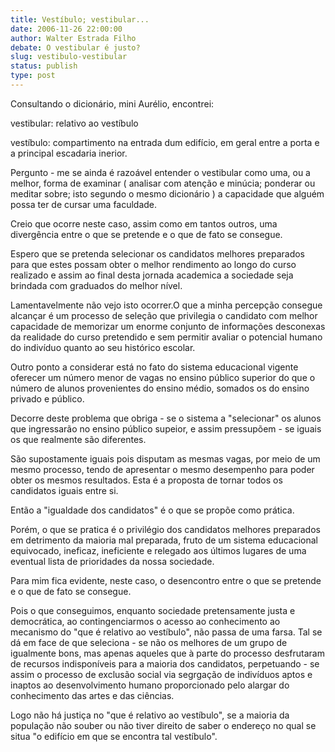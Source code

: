 ```yaml
---
title: Vestíbulo; vestibular...
date: 2006-11-26 22:00:00
author: Walter Estrada Filho
debate: O vestibular é justo?
slug: vestibulo-vestibular
status: publish 
type: post
---
```


Consultando o dicionário, mini Aurélio, encontrei:  

vestibular: relativo ao vestíbulo  

vestíbulo: compartimento na entrada dum edifício, em geral entre a porta e a principal escadaria inerior.  

Pergunto - me se ainda é razoável entender o vestibular como uma, ou a melhor, forma de examinar ( analisar com atenção e minúcia; ponderar ou meditar sobre; isto segundo o mesmo dicionário ) a capacidade que alguém possa ter de cursar uma faculdade.  

Creio que ocorre neste caso, assim como em tantos outros, uma divergência entre o que se pretende e o que de fato se consegue.  

Espero que se pretenda selecionar os candidatos melhores preparados para que estes possam obter o melhor rendimento ao longo do curso realizado e assim ao final desta jornada academica a sociedade seja brindada com graduados do melhor nível.  

Lamentavelmente não vejo isto ocorrer.O que a minha percepção consegue alcançar é um processo de seleção que privilegia o candidato com melhor capacidade de memorizar um enorme conjunto de informações desconexas da realidade do curso pretendido e sem permitir avaliar o potencial humano do indivíduo quanto ao seu histórico escolar.  

Outro ponto a considerar está no fato do sistema educacional vigente oferecer um número menor de vagas no ensino público superior do que o número de alunos provenientes do ensino médio, somados os do ensino privado e público.  

Decorre deste problema que obriga - se o sistema a "selecionar" os alunos que ingressarão no ensino público supeior, e assim pressupõem - se iguais os que realmente são diferentes.  

São supostamente iguais pois disputam as mesmas vagas, por meio de um mesmo processo, tendo de apresentar o mesmo desempenho para poder obter os mesmos resultados. Esta é a proposta de tornar todos os candidatos iguais entre si.  

Então a "igualdade dos candidatos" é o que se propõe como prática.  

Porém, o que se pratica é o privilégio dos candidatos melhores preparados em detrimento da maioria mal preparada, fruto de um sistema educacional equivocado, ineficaz, ineficiente e relegado aos últimos lugares de uma eventual lista de prioridades da nossa sociedade.  

Para mim fica evidente, neste caso, o desencontro entre o que se pretende e o que de fato se consegue.  

Pois o que conseguimos, enquanto sociedade pretensamente justa e democrática, ao contingenciarmos o acesso ao conhecimento ao mecanismo do "que é relativo ao vestíbulo", não passa de uma farsa. Tal se dá em face de que seleciona - se não os melhores de um grupo de igualmente bons, mas apenas aqueles que à parte do processo desfrutaram de recursos indisponíveis para a maioria dos candidatos, perpetuando - se assim o processo de exclusão social via segrgação de indivíduos aptos e inaptos ao desenvolvimento humano proporcionado pelo alargar do conhecimento das artes e das ciências.  

Logo não há justiça no "que é relativo ao vestíbulo", se a maioria da população não souber ou não tiver direito de saber o endereço no qual se situa "o edifício em que se encontra tal vestíbulo".
